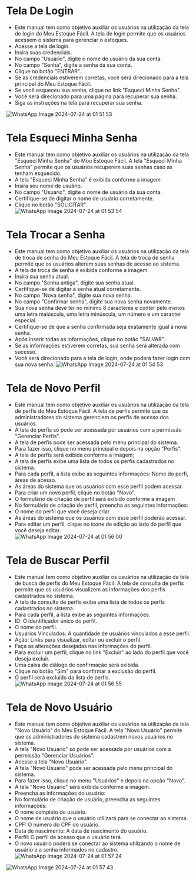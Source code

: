 # Tela De Login
- Este manual tem como objetivo auxiliar os usuários na utilização da tela de login do Meu Estoque Fácil. A tela de login permite que os usuários acessem o sistema para gerenciar o estoques.
- Acesse a tela de login.
- Insira suas credenciais.
- No campo "Usuário", digite o nome de usuário da sua conta.
- No campo "Senha", digite a senha da sua conta.
- Clique no botão "ENTRAR".
- Se as credenciais estiverem corretas, você será direcionado para a tela principal do Meu Estoque Fácil.
- Se você esqueceu sua senha, clique no link "Esqueci Minha Senha".
- Você será direcionado para uma página para recuperar sua senha.
- Siga as instruções na tela para recuperar sua senha.

![WhatsApp Image 2024-07-24 at 01 51 53](https://github.com/user-attachments/assets/6180b2d3-d09e-429a-a422-55f609f13c66)

# Tela Esqueci Minha Senha 
- Este manual tem como objetivo auxiliar os usuários na utilização da tela "Esqueci Minha Senha" do Mou Estoque Fácil. A tela "Esqueci Minha Senha" permite que os usuários recuperem suas senhas caso as tenham esquecido.
- A tela "Esqueci Minha Senha" é exibida conforme a imagem
- Insira seu nome de usuário.
- No campo "Usuário", digite o nome de usuário da sua conta.
- Certifique-se de digitar o nome de usuário corretamente.
- Clique no botão "SOLICITAR".
![WhatsApp Image 2024-07-24 at 01 53 54](https://github.com/user-attachments/assets/fbdc0978-c9cd-4821-82bd-774252474813)

# Tela Trocar a Senha
- Este manual tem como objetivo auxiliar os usuários na utilização da tela de troca de senha do Meu Estoque Fácil. A tela de troca de senha permite que os usuários alterem suas senhas de acesso ao sistema.
- A tela de troca de senha é exibida conforme a imagem.
- Insira sua senha atual.
- No campo "Senha antiga", digite sua senha atual.
- Certifique-se de digitar a senha atual corretamente.
- No campo "Nova senha", digite sua nova senha.
- No campo "Confirmar senha", digite sua nova senha novamente.
- Sua nova senha deve ter no mínimo 8 caracteres e conter pelo menos uma letra maiúscula, uma letra minúscula, um número e um caracter especial.
- Certifique-se de que a senha confirmada seja exatamente igual à nova senha.
- Após inserir todas as informações, clique no botão "SALVAR".
- Se as informações estiverem corretas, sua senha será alterada com sucesso.
- Você será direcionado para a tela de login, onde poderá fazer login com sua nova senha.
![WhatsApp Image 2024-07-24 at 01 54 53](https://github.com/user-attachments/assets/88857416-ddca-408b-9d55-b0fa743f5eab)

# Tela de Novo Perfil
- Este manual tem como objetivo auxiliar os usuários na utilização da tela de perfis do Meu Estoque Fácil. A tela de perfis permite que os administradores do sistema gerenciem os perfis de acesso dos usuários.
- A tela de perfis só pode ser acessada por usuários com a permissão "Gerenciar Perfis".
- A tela de perfis pode ser acessada pelo menu principal do sistema.
- Para fazer isso, clique no menu principal e depois na opção "Perfis".
- A tela de perfis será exibida conforme a imagem;
- A tela de perfis exibe uma lista de todos os perfis cadastrados no sistema.
- Para cada perfil, a lista exibe as seguintes informações: Nome do perfi, áreas de acesso.
- As áreas do sistema que os usuários com esse perfil podem acessar.
- Para criar um novo perfil, clique no botão "Novo".
- O formulário de criação de perfil será exibido conforme a imagem
- No formulário de criação de perfil, preencha as seguintes informações:
- O nome do perfil que você deseja criar.
- As áreas do sistema que os usuários com esse perfil poderão acessar.
-  Para editar um perfil, clique no ícone de edição ao lado do perfil que você deseja editar.  
![WhatsApp Image 2024-07-24 at 01 56 00](https://github.com/user-attachments/assets/2d0ef31f-6b83-473e-84bb-89a53b2bc946)

#  Tela de Buscar Perfil
- Este manual tem como objetivo auxiliar os usuários na utilização da tela de busca de perfis do Meu Estoque Fácil. A tela de consulta de perfis permite que os usuários visualizem as informações dos perfis cadastrados no sistema.
- A tela de consulta de perfis exibe uma lista de todos os perfis cadastrados no sistema.
- Para cada perfil, a lista exibe as seguintes informações.
- ID: O identificador único do perfil.
- O nome do perfil.
- Usuários Vinculados: A quantidade de usuários vinculados a esse perfil.
- Ação: Links para visualizar, editar ou excluir o perfil.
- Faça as alterações desejadas nas informações do perfil.
- Para excluir um perfil, clique no link "Excluir" ao lado do perfil que você deseja excluir.
- Uma caixa de diálogo de confirmação será exibida.
- Clique no botão "Sim" para confirmar a exclusão do perfil.
- O perfil será excluído da lista de perfis.
![WhatsApp Image 2024-07-24 at 01 56 55](https://github.com/user-attachments/assets/e7d9eadb-6779-4759-876a-38192e64828b)

# Tela de Novo Usuário
- Este manual tem como objetivo auxiliar os usuários na utilização da tela "Novo Usuário" do Meu Estoque Fácil. A tela "Novo Usuário" permite que os administradores do sistema cadastrem novos usuários no sistema.
- A tela "Novo Usuário" só pode ser acessada por usuários com a permissão "Gerenciar Usuários".
- Acesse a tela "Novo Usuário".
- A tela "Novo Usuário" pode ser acessada pelo menu principal do sistema.
- Para fazer isso, clique no menu "Usuários" e depois na opção "Novo".
- A tela "Novo Usuário" será exibida conforme a imagem.
- Preencha as informações do usuário:
- No formulário de criação de usuário, preencha as seguintes informações:
- O nome completo do usuário.
- O nome de usuário que o usuário utilizará para se conectar ao sistema.
- CPF: O número do CPF do usuário.
- Data de nascimento: A data de nascimento do usuário.
- Perfil: O perfil de acesso que o usuário terá.
- O novo usuário poderá se conectar ao sistema utilizando o nome de usuário e a senha informados no cadastro.
![WhatsApp Image 2024-07-24 at 01 57 24](https://github.com/user-attachments/assets/2ad94e3e-c7e1-4566-96e4-ec0f6917ae40)


![WhatsApp Image 2024-07-24 at 01 57 43](https://github.com/user-attachments/assets/25754ddd-4afd-4051-acd3-f68f9d562629)

